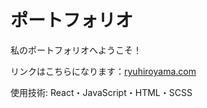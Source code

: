 # ポートフォリオ

私のポートフォリオへようこそ！

リンクはこちらになります：[ryuhiroyama.com](ryuhiroyama.com)

使用技術: React・JavaScript・HTML・SCSS